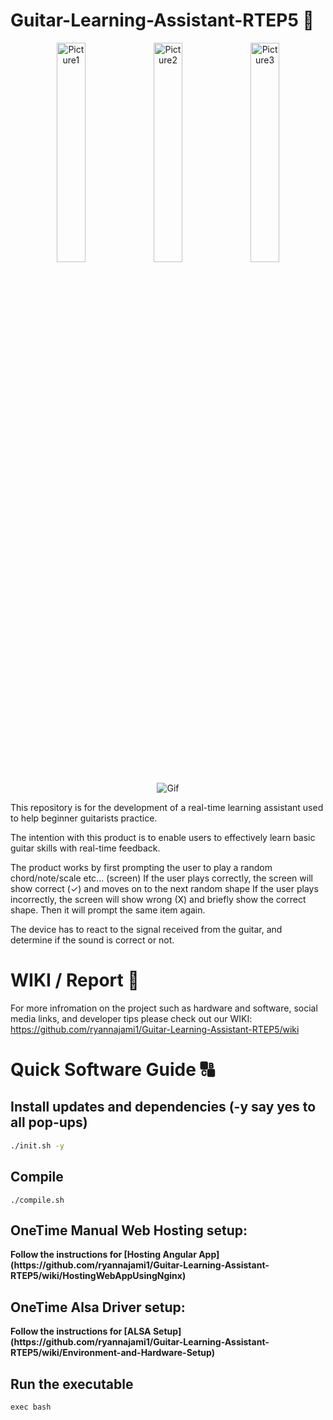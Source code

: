 # Guitar-Learning-Assistant-RTEP5 🎸

<p align="center">
  <img src="https://github.com/user-attachments/assets/68d1c1fa-daec-461f-8109-cb89f2e0c949" alt="Picture1" width="30%" height="auto">
  <img src="https://github.com/user-attachments/assets/571432dc-78cc-451e-ba6d-c03c73951b87" alt="Picture2" width="30%" height="auto">
  <img src="https://github.com/user-attachments/assets/dd3785b3-74ac-4e5b-9522-e93c1fba0464" alt="Picture3" width="30%" height="auto">
</p>

<p align="center">
    <img src="https://github.com/user-attachments/assets/c2dda934-bd13-4ddb-9ca5-312394a84ffa" alt="Gif">
</p>


This repository is for the development of a real-time learning assistant used to help beginner guitarists practice. 

The intention with this product is to enable users to effectively learn basic guitar skills with real-time feedback.

The product works by first prompting the user to play a random chord/note/scale etc... (screen)
If the user plays correctly, the screen will show correct (✓) and moves on to the next random shape
If the user plays incorrectly, the screen will show wrong (X) and briefly show the correct shape. Then it will prompt the same item again.

The device has to react to the signal received from the guitar, and determine if the sound is correct or not.

# WIKI / Report 📖
For more infromation on the project such as hardware and software, social media links, and developer tips please check out our WIKI:
https://github.com/ryannajami1/Guitar-Learning-Assistant-RTEP5/wiki

# Quick Software Guide 🔠
## Install updates and dependencies (-y say yes to all pop-ups)

```sh
./init.sh -y
```
## Compile
```
./compile.sh
```
## OneTime Manual Web Hosting setup:
<strong>  
  Follow the instructions for [Hosting Angular App](https://github.com/ryannajami1/Guitar-Learning-Assistant-RTEP5/wiki/HostingWebAppUsingNginx)
</strong>


## OneTime Alsa Driver setup:
<strong>  
  Follow the instructions for [ALSA Setup](https://github.com/ryannajami1/Guitar-Learning-Assistant-RTEP5/wiki/Environment-and-Hardware-Setup)
</strong>

## Run the executable
```
exec bash
```

